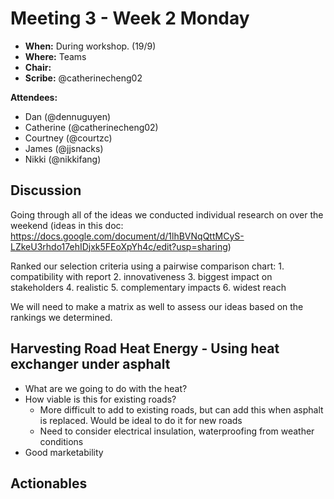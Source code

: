 # Meeting 3 - Week 2 Monday

- **When:** During workshop. (19/9)
- **Where:** Teams
- **Chair:** 
- **Scribe:** @catherinecheng02

**Attendees:**

- Dan (@dennuguyen)
- Catherine (@catherinecheng02)
- Courtney (@courtzc)
- James (@jjsnacks)
- Nikki (@nikkifang)

## Discussion
Going through all of the ideas we conducted individual research on over the weekend (ideas in this doc:  https://docs.google.com/document/d/1lhBVNqQttMCyS-LZkeU3rhdo17ehIDjxk5FEoXpYh4c/edit?usp=sharing)

Ranked our selection criteria using a pairwise comparison chart:
	1. compatibility with report
	2. innovativeness
	3. biggest impact on stakeholders
	4. realistic 
	5. complementary impacts
	6. widest reach

We will need to make a matrix as well to assess our ideas based on the rankings we determined.

## Harvesting Road Heat Energy - Using heat exchanger under asphalt
- What are we going to do with the heat?
- How viable is this for existing roads?
    - More difficult to add to existing roads, but can add this when asphalt is replaced. Would be ideal to do it for new roads
	- Need to consider electrical insulation, waterproofing from weather conditions
- Good marketability
## Actionables


